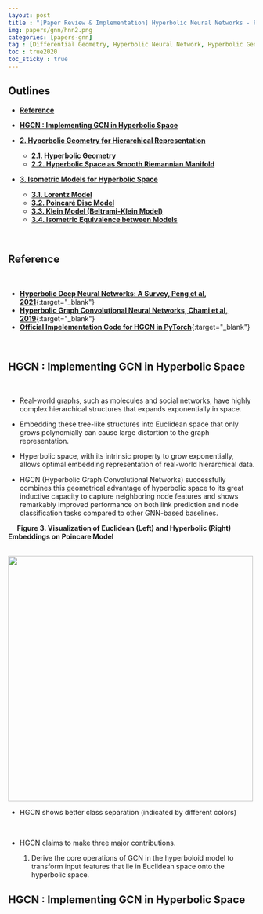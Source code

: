 ```yaml
---
layout: post
title : "[Paper Review & Implementation] Hyperbolic Neural Networks - Part 2 : Implementing Hyperbolic Graph Convolutional Networks (HGCN)"
img: papers/gnn/hnn2.png
categories: [papers-gnn]  
tag : [Differential Geometry, Hyperbolic Neural Network, Hyperbolic Geometry]
toc : true2020
toc_sticky : true
---
```


## **Outlines**

- [**Reference**](#reference)

- [**HGCN : Implementing GCN in Hyperbolic Space**](#hgcn--implementing-gcn-in-hyperbolic-space)
- [**2. Hyperbolic Geometry for Hierarchical Representation**](#2-hyperbolic-geometry-for-hierarchical-representation)
    - [**2.1. Hyperbolic Geometry**](#21-encoder-decoder-architecture-for-semi-supervised-learning)
    - [**2.2. Hyperbolic Space as Smooth Riemannian Manifold**](#22-hyperbolic-space-as-smooth-riemannian-manifold) 

  
- [**3. Isometric Models for Hyperbolic Space**](#3-isometric-models-for-hyperbolic-space) 
    - [**3.1. Lorentz Model**](#31-lorentz-model)
    - [**3.2. Poincaré Disc Model**](#32-poincaré-disc-model)
    - [**3.3. Klein Model (Beltrami-Klein Model)**](#33-klein-model-beltrami-klein-model)
    - [**3.4. Isometric Equivalence between Models**](#34-isometric-equivalence-between-models)

<br/>

## **Reference**

<br/>

- [**Hyperbolic Deep Neural Networks: A Survey, Peng et al, 2021**](https://arxiv.org/abs/2101.04562){:target="_blank"}
- [**Hyperbolic Graph Convolutional Neural Networks, Chami et al, 2019**](https://arxiv.org/abs/1910.12933){:target="_blank"}
- [**Official Impelementation Code for HGCN in PyTorch**](https://github.com/HazyResearch/hgcn/tree/master){:target="_blank"}


<br/>

## **HGCN : Implementing GCN in Hyperbolic Space**

<br/>

- Real-world graphs, such as molecules and social networks, have highly complex hierarchical structures that expands exponentially in space.

- Embedding these tree-like structures into Euclidean space that only grows polynomially can cause large distortion to the graph representation. 

- Hyperbolic space, with its intrinsic property to grow exponentially, allows optimal embedding representation of real-world hierarchical data. 

- HGCN (Hyperbolic Graph Convolutional Networks) successfully combines this geometrical advantage of hyperbolic space to its great inductive capacity to capture neighboring node features and shows remarkably improved performance on both link prediction and node classification tasks compared to other GNN-based baselines. 

&emsp; **Figure 3. Visualization of Euclidean (Left) and Hyperbolic (Right) Embeddings on Poincare Model**

&emsp;&emsp;<img src="https://github.com/SuminizZ/Algorithm/assets/92680829/cba7d5fc-d213-4db6-8422-d848dc48b82d" width="500">

- HGCN shows better class separation (indicated by different colors)

<br/>

- HGCN claims to make three major contributions.

    1. Derive the core operations of GCN in the hyperboloid model to transform input features that lie in Euclidean space onto the hyperbolic space. 




## **HGCN : Implementing GCN in Hyperbolic Space**

<br/>
